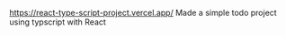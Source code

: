 https://react-type-script-project.vercel.app/
Made a simple todo project using typscript with React

